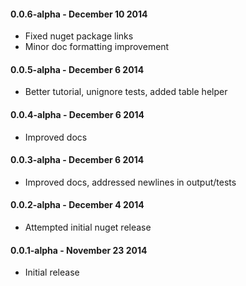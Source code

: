 #### 0.0.6-alpha - December 10 2014
* Fixed nuget package links
* Minor doc formatting improvement

#### 0.0.5-alpha - December 6 2014
* Better tutorial, unignore tests, added table helper

#### 0.0.4-alpha - December 6 2014
* Improved docs

#### 0.0.3-alpha - December 6 2014
* Improved docs, addressed newlines in output/tests

#### 0.0.2-alpha - December 4 2014
* Attempted initial nuget release

#### 0.0.1-alpha - November 23 2014
* Initial release
